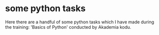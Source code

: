 # some python tasks

Here there are a handful of some python tasks which I have made during the training: 'Basics of Python' conducted by Akademia kodu.
